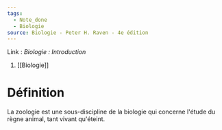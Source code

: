 ```yaml
---
tags:
  - Note_done
  - Biologie
source: Biologie - Peter H. Raven - 4e édition
---
```


Link :
_Biologie : Introduction_
1. [[Biologie]]

# Définition
La zoologie est une sous-discipline de la biologie qui concerne l'étude du règne animal, tant vivant qu'éteint.